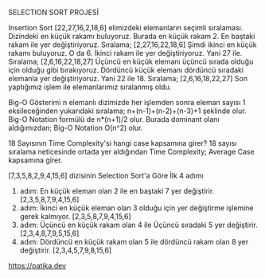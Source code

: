 SELECTION SORT PROJESİ

Insertion Sort
[22,27,16,2,18,6] elimizdeki elemanların seçimli sıralaması.
Dizindeki en küçük rakamı buluyoruz. Burada en küçük rakam 2. En baştaki rakam ile yer değiştiriyoruz. Sıralama;
[2,27,16,22,18,6]
Şimdi ikinci en küçük rakamı buluyoruz. O da 6. İkinci rakam ile yer değiştiriyoruz. Yani 27 ile. Sıralama;
[2,6,16,22,18,27]
Üçüncü en küçük elemanı üçüncü sırada olduğu için olduğu gibi bırakıyoruz.
Dördüncü küçük elemanı dördüncü sıradaki elemanla yer değiştiriyoruz. Yani 22 ile 18. Sıralama;
[2,6,16,18,22,27]
Son yaptığımız işlem ile elemanlarımız sıralanmış oldu.

Big-O Gösterimi
n elemanlı dizimizde her işlemden sonra eleman sayısı 1 eksileceğinden yukarıdaki sıralama;
n+(n-1)+(n-2)+(n-3)+1 şeklinde olur.
Big-O Notation formülü de n*(n+1)/2 olur. Burada dominant olanı aldığımızdan;
Big-O Notation O(n^2) olur.

18 Sayısının Time Complexity'si hangi case kapsamına girer?
18 sayısı sıralama neticesinde ortada yer aldığından Time Complexity;
Average Case kapsamına girer.

[7,3,5,8,2,9,4,15,6] dizisinin Selection Sort'a Göre İlk 4 adımı
1. adım: En küçük eleman olan 2 ile en baştaki 7 yer değiştirir.
[2,3,5,8,7,9,4,15,6]
2. adım: İkinci en küçük eleman olan 3 olduğu için yer değiştirme işlemine gerek kalmıyor.
[2,3,5,8,7,9,4,15,6]
3. adım: Üçüncü en küçük rakam olan 4 ile Üçüncü sıradaki 5 yer değiştirir.
[2,3,4,8,7,9,5,15,6]
4. adım: Dördüncü en küçük rakam olan 5 ile dördüncü rakam olan 8 yer değiştirir.
[2,3,4,5,7,9,8,15,6]

https://patika.dev

